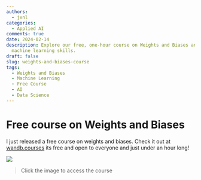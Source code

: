 ```yaml
---
authors:
  - jxnl
categories:
  - Applied AI
comments: true
date: 2024-02-14
description: Explore our free, one-hour course on Weights and Biases and enhance your
  machine learning skills.
draft: false
slug: weights-and-biases-course
tags:
  - Weights and Biases
  - Machine Learning
  - Free Course
  - AI
  - Data Science
---
```


# Free course on Weights and Biases

I just released a free course on weights and biases. Check it out at [wandb.courses](https://www.wandb.courses/courses/steering-language-models) its free and open to everyone and just under an hour long!

<!-- more -->

[![](img/course.png)](https://www.wandb.courses/courses/steering-language-models)

> Click the image to access the course
